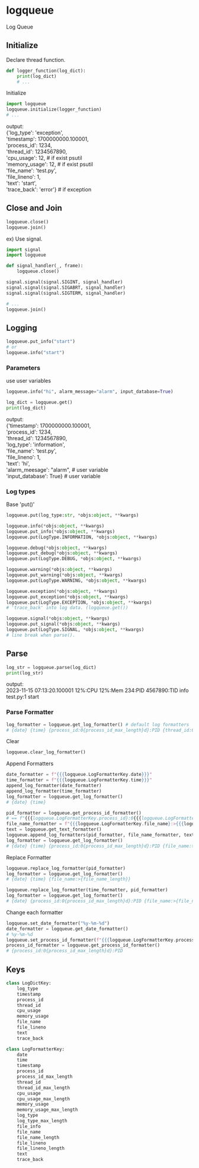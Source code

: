 # logqueue
Log Queue

## Initialize
Declare thread function.  
```python  
def logger_function(log_dict):
    print(log_dict)
    # ...
```
Initialize
```python  
import logqueue
logqueue.initialize(logger_function)
# ...
```
output:  
{'log_type': 'exception',  
'timestamp': 1700000000.100001,  
'process_id': 1234,  
'thread_id': 1234567890,  
'cpu_usage': 12, # if exist psutil  
'memory_usage': 12, # if exist psutil  
'file_name': 'test.py',  
'file_lineno': 1,  
'text': 'start',  
'trace_back': 'error'} # if exception  

## Close and Join
```python  
logqueue.close()
logqueue.join()
```
ex) Use signal.
```python  
import signal
import logqueue

def signal_handler(_, frame):
    logqueue.close()

signal.signal(signal.SIGINT, signal_handler)
signal.signal(signal.SIGABRT, signal_handler)
signal.signal(signal.SIGTERM, signal_handler)

# ... 
logqueue.join()
```

## Logging
```python  
logqueue.put_info("start")
# or
logqueue.info("start")
```  

### Parameters
use user variables
```python  
logqueue.info("hi", alarm_message="alarm", input_database=True)
```  
```python 
log_dict = logqueue.get()
print(log_dict)
```
output:  
{'timestamp': 1700000000.100001,  
'process_id': 1234,  
'thread_id': 1234567890,  
'log_type': 'information',  
'file_name': 'test.py',  
'file_lineno': 1,  
'text': 'hi',  
'alarm_meesage': "alarm", # user variable  
'input_database': True} # user variable  

### Log types
Base 'put()'  
```python  
logqueue.put(log_type:str, *objs:object, **kwargs)
```
```python  
logqueue.info(*objs:object, **kwargs)
logqueue.put_info(*objs:object, **kwargs)
logqueue.put(LogType.INFORMATION, *objs:object, **kwargs)
```
```python  
logqueue.debug(*objs:object, **kwargs)
logqueue.put_debug(*objs:object, **kwargs)
logqueue.put(LogType.DEBUG, *objs:object, **kwargs)
```
```python  
logqueue.warning(*objs:object, **kwargs)
logqueue.put_warning(*objs:object, **kwargs)
logqueue.put(LogType.WARNING, *objs:object, **kwargs)
```
```python  
logqueue.exception(*objs:object, **kwargs)
logqueue.put_exception(*objs:object, **kwargs)
logqueue.put(LogType.EXCEPTION, *objs:object, **kwargs)
# 'trace_back' into log data. (logqueue.get())
```
```python  
logqueue.signal(*objs:object, **kwargs)
logqueue.put_signal(*objs:object, **kwargs)
logqueue.put(LogType.SIGNAL, *objs:object, **kwargs)
# line break when parse().
```

## Parse
```python  
log_str = logqueue.parse(log_dict)
print(log_str)
```
output:  
2023-11-15 07:13:20.100001 12%:CPU 12%:Mem 234:PID 4567890:TID info test.py:1 start  

### Parse Formatter
```python
log_formatter = logqueue.get_log_formatter() # default log formatters
# {date} {time} {process_id:0{process_id_max_length}d}:PID {thread_id:0{thread_id_max_length}d}:TID {file_name:>{file_name_length}}:{file_lineno:<{file_lineno_length}} {log_type:{log_type_max_length}} {text}
```
Clear
```python  
logqueue.clear_log_formatter()
```
Append Formatters
```python  
date_formatter = f"{{{logqueue.LogFormatterKey.date}}}"
time_formatter = f"{{{logqueue.LogFormatterKey.time}}}"
append_log_formatter(date_formatter)
append_log_formatter(time_formatter)
log_formatter = logqueue.get_log_formatter()
# {date} {time}
```
```python  
pid_formatter = logqueue.get_process_id_formatter()
# == f"{{{logqueue.LogFormatterKey.process_id}:0{{{logqueue.LogFormatterKey.process_id_max_length}}}d}}:PID"
file_name_formatter = f"{{{logqueue.LogFormatterKey.file_name}:>{{{logqueue.LogFormatterKey.file_name_length}}}}}"
text = logqueue.get_text_formatter()
logqueue.append_log_formatters(pid_formatter, file_name_formatter, text)
log_formatter = logqueue.get_log_formatter()
# {date} {time} {process_id:0{process_id_max_length}d}:PID {file_name:>{file_name_length}} {text}
```
Replace Formatter
```python  
logqueue.replace_log_formatter(pid_formatter)
log_formatter = logqueue.get_log_formatter()
# {date} {time} {file_name:>{file_name_length}}
```
```python  
logqueue.replace_log_formatter(time_formatter, pid_formatter)
log_formatter = logqueue.get_log_formatter()
# {date} {process_id:0{process_id_max_length}d}:PID {file_name:>{file_name_length}}
```
Change each formatter
```python
logqueue.set_date_formatter("%y-%m-%d")
date_formatter = logqueue.get_date_formatter()
# %y-%m-%d
logqueue.set_process_id_formatter(f"{{{logqueue.LogFormatterKey.process_id}:0{{{logqueue.LogFormatterKey.process_id_max_length}}}d}}:PID")
process_id_formatter = logqueue.get_process_id_formatter()
# {process_id:0{process_id_max_length}d}:PID
```

## Keys
```python
class LogDictKey:
    log_type
    timestamp
    process_id
    thread_id
    cpu_usage
    memory_usage
    file_name
    file_lineno
    text
    trace_back
```
```python
class LogFormatterKey:
    date
    time
    timestamp
    process_id
    process_id_max_length
    thread_id
    thread_id_max_length
    cpu_usage
    cpu_usage_max_length
    memory_usage
    memory_usage_max_length
    log_type
    log_type_max_length
    file_info
    file_name
    file_name_length
    file_lineno
    file_lineno_length
    text
    trace_back
```